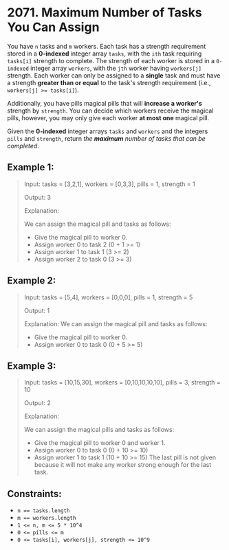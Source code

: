 # 2071. Maximum Number of Tasks You Can Assign

You have `n` tasks and `m` workers. Each task has a strength requirement stored in a **0-indexed** integer array `tasks`, with the `ith` task requiring `tasks[i]` strength to complete. The strength of each worker is stored in a `0-indexed` integer array `workers`, with the `jth` worker having `workers[j]` strength. Each worker can only be assigned to a **single** task and must have a strength **greater than or equal** to the task's strength requirement (i.e., `workers[j] >= tasks[i]`).

Additionally, you have pills magical pills that will **increase a worker's** strength by `strength`. You can decide which workers receive the magical pills, however, you may only give each worker **at most one** magical pill.

Given the **0-indexed** integer arrays `tasks` and `workers` and the integers `pills` and `strength`, return *the **maximum** number of tasks that can be completed*.


## Example 1:

> Input: tasks = [3,2,1], workers = [0,3,3], pills = 1, strength = 1
>
> Output: 3
>
> Explanation:
>
> We can assign the magical pill and tasks as follows:
> - Give the magical pill to worker 0.
> - Assign worker 0 to task 2 (0 + 1 >= 1)
> - Assign worker 1 to task 1 (3 >= 2)
> - Assign worker 2 to task 0 (3 >= 3)
## Example 2:

> Input: tasks = [5,4], workers = [0,0,0], pills = 1, strength = 5
>
> Output: 1
>
> Explanation:
> We can assign the magical pill and tasks as follows:
> - Give the magical pill to worker 0.
> - Assign worker 0 to task 0 (0 + 5 >= 5)
## Example 3:

> Input: tasks = [10,15,30], workers = [0,10,10,10,10], pills = 3, strength = 10
>
> Output: 2
>
> Explanation:
>
> We can assign the magical pills and tasks as follows:
> - Give the magical pill to worker 0 and worker 1.
> - Assign worker 0 to task 0 (0 + 10 >= 10)
> - Assign worker 1 to task 1 (10 + 10 >= 15)
> The last pill is not given because it will not make any worker strong enough for the last task.


## Constraints:

- `n == tasks.length`
- `m == workers.length`
- `1 <= n, m <= 5 * 10^4`
- `0 <= pills <= m`
- `0 <= tasks[i], workers[j], strength <= 10^9`